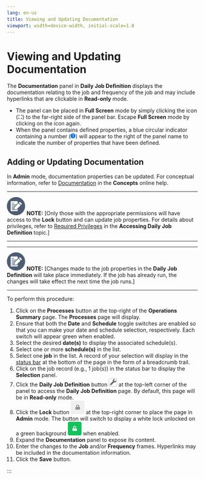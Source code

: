 ```yaml
---
lang: en-us
title: Viewing and Updating Documentation
viewport: width=device-width, initial-scale=1.0
---
```


# Viewing and Updating Documentation

The **Documentation** panel in **Daily Job Definition** displays the
documentation relating to the job and frequency of the job and may
include hyperlinks that are clickable in **Read-only** mode.

-   The panel can be placed in **Full Screen** mode by simply clicking
    the icon (![Full Screen Panel Icon     ](../../../Resources/Images/SM/Full-Screen-Mode-Icon.png "Full Screen Panel Icon"))
    to the far-right side of the panel bar. Escape **Full Screen** mode
    by clicking on the icon again.
-   When the panel contains defined properties, a blue circular
    indicator containing a number (![Job Properties     Indicator](../../../Resources/Images/SM/Daily-Job-Definition-Properties-Indicator.png "Job Properties Indicator"))
    will appear to the right of the panel name to indicate the number of
    properties that have been defined.



## Adding or Updating Documentation

In **Admin** mode, documentation properties can be updated. For
conceptual information, refer to
[Documentation](../../Concepts/Documentation.md) in the
**Concepts** online help.

  -------------------------------------------------------------------------------------------------------------------------------- ----------------------------------------------------------------------------------------------------------------------------------------------------------------------------------------------------------------------------------------------------------------------------------------------------------------------------
  ![White pencil/paper icon on gray circular background](../../../Resources/Images/note-icon(48x48).png "Note icon")   **NOTE:** [Only those with the appropriate permissions will have access to the **Lock** button and can update job properties. For details about privileges, refer to [Required Privileges](Accessing-Daily-Job-Definition.md#Required) in the **Accessing Daily Job Definition** topic.]
  -------------------------------------------------------------------------------------------------------------------------------- ----------------------------------------------------------------------------------------------------------------------------------------------------------------------------------------------------------------------------------------------------------------------------------------------------------------------------

  -------------------------------------------------------------------------------------------------------------------------------- --------------------------------------------------------------------------------------------------------------------------------------------------------------------------------------------------------------
  ![White pencil/paper icon on gray circular background](../../../Resources/Images/note-icon(48x48).png "Note icon")   **NOTE:** [Changes made to the job properties in the **Daily Job Definition** will take place immediately. If the job has already run, the changes will take effect the next time the job runs.]
  -------------------------------------------------------------------------------------------------------------------------------- --------------------------------------------------------------------------------------------------------------------------------------------------------------------------------------------------------------



To perform this procedure:

1.  Click on the **Processes** button at the top-right of the
    **Operations Summary** page. The **Processes** page will display.
2.  Ensure that both the **Date** and **Schedule** toggle switches are
    enabled so that you can make your date and schedule selection,
    respectively. Each switch will appear green when enabled.
3.  Select the desired **date(s)** to display the associated
    schedule(s).
4.  Select one or more **schedule(s)** in the list.
5.  Select one **job** in the list. A record of your selection will
    display in the [status bar](SM-UI-Layout.md#Status) at the
    bottom of the page in the form of a breadcrumb trail.
6.  Click on the job record (e.g., 1 job(s)) in the status bar to
    display the **Selection** panel.
7.  Click the **Daily Job Definition** button ![Daily Job Definition     Button](../../../Resources/Images/SM/Daily-Job-Definition-Button.png "Daily Job Definition Button")
    at the top-left corner of the panel to access the **Daily Job
    Definition** page. By default, this page will be in **Read-only**
    mode.
8.  Click the **Lock** button ![Daily Job Definition Read-only     Button](../../../Resources/Images/SM/Daily-Job-Definition-Read-only-Button.png "Daily Job Definition Read-only Button")
    at the top-right corner to place the page in **Admin** mode. The
    button will switch to display a white lock unlocked on a green
    background ![Daily Job Definition Admin     Switch](../../../Resources/Images/SM/Daily-Job-Definition-Admin-Button.png "Daily Job Definition Admin Switch")
    when enabled.
9.  Expand the **Documentation** panel to expose its content.
10. Enter the changes to the **Job** and/or **Frequency** frames.
    Hyperlinks may be included in the documentation information.
11. Click the **Save** button.




:::

 

